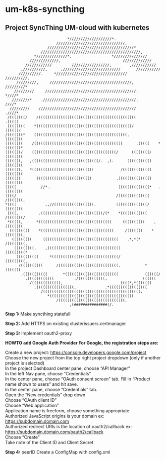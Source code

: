 # um-k8s-syncthing
## Project SyncThing UM-cloud with kubernetes

                                *///////////////////*.                             
                           ///////////////////////////////,                        
                       ///////////////////////////////////////*                    
                    /////////////////////////////////////////////,                 
                 *//////////////*.                  *///////////////               
               /////////////,                            /////////////             
             ////////////         /////////////////,        ,///////////           
           .//////////,      .//////////////////////////       ///////////         
          //////////.     *////////////////////////////////      //////////.       
         /////////,     /////////////////////////////////////,     /////////*      
        /////////     /////////////////////////////////////////.        *////*     
       ////////*    .//////////////////////////////////////////,          ////*    
      /////////    ////////////////////////////////////////////           .////*   
     /(((((((/    /((((((((((((((((((((((((((((((((((((((((((((           .(((((   
     ((((((((    *(((((((((((((((((((((((((((((((((((((((((((/            ((((((/  
    /(((((((*    ((((((((((((((((((((((((((((((((((((((((((,             ((((((((  
    ((((((((    /((((((((((((((((((((((((((((((((((((((((      ,(((((    *(((((((* 
    (((((((/    ((((((((((((((((((((((((((((((((((((((/      ((((((((/    (((((((( 
    (((((((,   ,((((((((((((((((((((((((((((((/.  ,(.      (((((((((((    (((((((( 
    (((((((.   *((((((((((((((((((((((((((((            /(((((((((((((    (((((((( 
    (((((((       (((((((((((((((((((((((((           ,(((((((((((((((    (((((((( 
    (((((           //*..                              ((((((((((((((*   .(((((((( 
    ((((/                                             /((((((((((((((    /(((((((, 
    *((((             .,//((((((((((((((((((.         ((((((((((((((/    ((((((((  
     ((((,         .((((((((((((((((((((((((((((/(*    *((((((((((((    /(((((((/  
     *(((((,      *(((((((((((((((((((((((((((((((((     ((((((((((    ,((((((((   
      (((((((((    *(((((((((((((((((((((((((((((((((     /(((((((    *((((((((,   
       (((((((((     ((((((((((((((((((((((((((((((((((    .*,*(*    /((((((((,    
        (((((((((.    ,(((((((((((((((((((((((((((((((((            (((((((((*     
         ((((((((((     *((((((((((((((((((((((((((((((/           (((((((((,      
          /((((((((((      /(((((((((((((((((((((((((((.           *(((((((        
           .(((((((((((       *((((((((((((((((((((((((            ((((((/         
             ,((((((((((((         ./((((((((((((,                ((((((           
               /(((((((((((((,                          ((((*,*(((((((             
                 .(((((((((((((((((,             .*(((((((((((((((((               
                    /((((((((((((((((((((((((((((((((((((((((((((.                 
                       *((((((((((((((((((((((((((((((((((((((                     
                           /((((((((((((((((((((((((((((((.                        
                                 ,(###############(/. 

**Step 1:** Make syncthing statefull


**Step 2:** Add HTTPS on existing clusterissuers.certmanager


**Step 3:** Implement oauth2-proxy


**HOWTO add Google Auth Provider
For Google, the registration steps are:**

Create a new project: https://console.developers.google.com/project \
Choose the new project from the top right project dropdown (only if another project is selected) \
In the project Dashboard center pane, choose “API Manager” \
In the left Nav pane, choose “Credentials” \
In the center pane, choose “OAuth consent screen” tab. Fill in “Product name shown to users” and hit save. \
In the center pane, choose “Credentials” tab. \
Open the “New credentials” drop down \
Choose “OAuth client ID” \
Choose “Web application” \
Application name is freeform, choose something appropriate \
Authorized JavaScript origins is your domain ex: https://subdomain.domain.com \
Authorized redirect URIs is the location of oauth2/callback ex: https://subdomain.domain.com/oauth2/callback \
Choose “Create” \
Take note of the Client ID and Client Secret

**Step 4:** peerID Create a ConfigMap with config.xml
